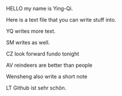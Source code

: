 
HELLO my name is Ying-Qi.

Here is a text file that you can write stuff into.

YQ writes more text.

SM writes as well.

CZ look forward fundo tonight

AV reindeers are better than people

Wensheng also write a short note

LT Github ist sehr schön.